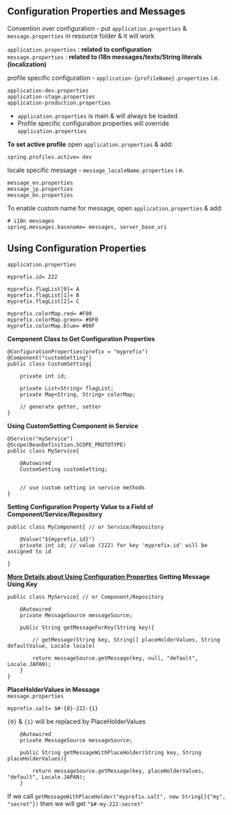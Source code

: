 ## Configuration Properties and Messages
Convention over configuration - put `application.properties` & `message.properties` in resource folder & it will work   


`application.properties` : **related to configuration**    
`message.properties` : **related to i18n messages/texts/String literals (localization)**    

profile specific configuration - `application-{profileName}.properties` i.e.
```
application-dev.properties
application-stage.properties
application-production.properties
```
 - `application.properties` is main & will always be loaded.    
 - Profile specific configuration properties will override `application.properties`    

**To set active profile** open `application.properties` & add:
```
spring.profiles.active= dev

```

locale specific message - `message_localeName.properties` i.e.
```
message_en.properties
message_jp.properties
message_bn.properties
```
To enable custom name for message, open `application.properties` & add:
```
# i18n messages
spring.messages.basename= messages, server_base_uri
```

## Using Configuration Properties
`application.properties`
```
myprefix.id= 222

myprefix.flagList[0]= A
myprefix.flagList[1]= B
myprefix.flagList[2]= C

myprefix.colorMap.red= #F00
myprefix.colorMap.green= #0F0
myprefix.colorMap.blue= #00F
```

**Component Class to Get Configuration Properties**
```
@ConfigurationProperties(prefix = "myprefix")
@Component("customSetting")
public class CustomSetting{

	private int id;

	private List<String> flagList;
	private Map<String, String> colorMap;

	// generate getter, setter
}
```

**Using CustomSetting Component in Service**
```
@Service("myService")
@Scope(BeanDefinition.SCOPE_PROTOTYPE)
public class MyService{

	@Autowired
	CustomSetting customSetting;
	
	
	// use custom setting in service methods
}
```
**Setting Configuration Property Value to a Field of Component/Service/Repository**
```
public class MyComponent{ // or Service/Repository

	@Value("${myprefix.id}")
	private int id; // value (222) for key 'myprefix.id' will be assigned to id
	
}
```
**[More Details about Using Configuration Properties](https://github.com/hovermind/springboot-webmvc/blob/master/using_configuration_properties.md)**
**Getting Message Using Key**
```
public class MyService{ // or Component/Repository

	@Autowired
	private MessageSource messageSource;

	public String getMessageForKey(String key){
	
		// getMessage(String key, String[] placeHolderValues, String defaultValue, Locale locale)
	
		return messageSource.getMessage(key, null, "default", Locale.JAPAN);
	}
}
```
**PlaceHolderValues in Message**    
`message.properties`
```
myprefix.salt= $#-{0}-222-{1}
```
`{0}` & `{1}` will be replaced by PlaceHolderValues
```
	@Autowired
	private MessageSource messageSource;

	public String getMessageWithPlaceHolder(String key, String placeHolderValues){
	
		return messageSource.getMessage(key, placeHolderValues, "default", Locale.JAPAN);
	}
```
If we call `getMessageWithPlaceHolder("myprefix.salt", new String[]{"my", "secret"})` then we will get `"$#-my-222-secret"`



